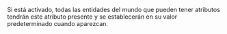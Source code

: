 Si está activado, todas las entidades del mundo que pueden tener atributos tendrán este atributo presente y se establecerán en su valor predeterminado cuando aparezcan.
